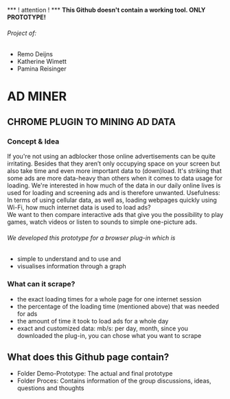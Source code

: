 *** ! attention ! ***
**This Github doesn't contain a working tool. ONLY PROTOTYPE!** 



###### Project of:
- Remo Deijns
- Katherine Wimett
- Pamina Reisinger

# AD MINER

## **CHROME PLUGIN TO MINING AD DATA**

### Concept & Idea

If you're not using an adblocker those online advertisements can be quite irritating. Besides that they aren’t only occupying space on your screen but also take time and even more important data to (down)load. 
It's striking that some ads are more data-heavy than others when it comes to data usage for loading.
We're interested in how much of the data in our daily online lives is used for loading and screening ads and is therefore unwanted. 
Usefulness: In terms of using cellular data, as well as, loading webpages quickly using Wi-Fi, how much internet data is used to load ads?  
We want to then compare interactive ads that give you the possibility to play games, watch videos or listen to sounds to simple one-picture ads. 

###### We developed this prototype for a browser plug-in which is
* simple to understand and to use and
* visualises information through a graph



### What can it scrape?
- the exact loading times for a whole page for one internet session
- the percentage of the loading time (mentioned above) that was needed for ads 
- the amount of time it took to load ads for a whole day 
- exact and customized data: mb/s: per day, month, since you downloaded the plug-in, you can chose what you want to scrape 


## What does this Github page contain?
- Folder Demo-Prototype: The actual and final prototype
- Folder Proces: Contains information of the group discussions, ideas, questions and thoughts

